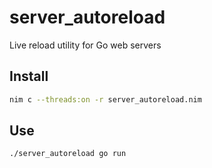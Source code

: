 # server_autoreload
Live reload utility for Go web servers 

## Install
```bash
nim c --threads:on -r server_autoreload.nim
```

## Use
```bash
./server_autoreload go run
```
